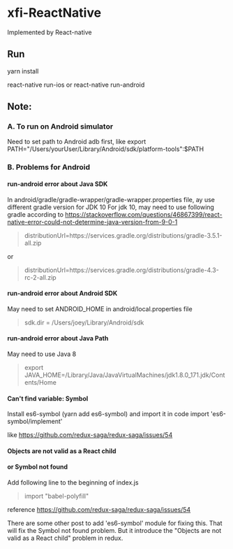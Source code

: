 # xfi-ReactNative
Implemented by React-native 

## Run
yarn install

react-native run-ios or react-native run-android


## Note:

### A. To run on Android simulator

Need to set path to Android adb first, like
export PATH="/Users/yourUser/Library/Android/sdk/platform-tools":$PATH




### B. Problems for Android
#### run-android error about Java SDK
In android/gradle/gradle-wrapper/gradle-wrapper.properties file, ay use different gradle version for JDK 10
For jdk 10, may need to use following gradle according to
https://stackoverflow.com/questions/46867399/react-native-error-could-not-determine-java-version-from-9-0-1

> distributionUrl=https\://services.gradle.org/distributions/gradle-3.5.1-all.zip

or

> distributionUrl=https\://services.gradle.org/distributions/gradle-4.3-rc-2-all.zip

#### run-android error about Android SDK
May need to set ANDROID_HOME in android/local.properties file
> sdk.dir = /Users/joey/Library/Android/sdk

#### run-android error about Java Path
May need to use Java 8

> export JAVA_HOME=/Library/Java/JavaVirtualMachines/jdk1.8.0_171.jdk/Contents/Home

#### Can't find variable: Symbol
Install es6-symbol (yarn add es6-symbol)
and import it in code
import 'es6-symbol/implement'

like https://github.com/redux-saga/redux-saga/issues/54

#### Objects are not valid as a React child 
#### or Symbol not found
Add following line to the beginning of index.js

> import "babel-polyfill"

reference https://github.com/redux-saga/redux-saga/issues/54

There are some other post to add 'es6-symbol' module for fixing this. That will fix the Symbol not found problem. But it introduce the "Objects are not valid as a React child" problem in redux.


